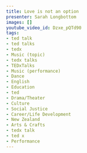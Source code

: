 ```yaml
---
title: Love is not an option
presenter: Sarah Longbottom
images: []
youtube_video_id: Dzxe_pQTd90
tags:
- ted talk
- ted talks
- tedx
- Music (topic)
- tedx talks
- TEDxTalks
- Music (performance)
- Dance
- English
- Education
- ted
- Drama/Theater
- Culture
- Social Justice
- Career/Life Development
- New Zealand
- Arts & Crafts
- tedx talk
- ted x
- Performance
---
```

